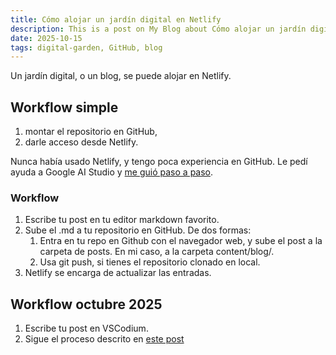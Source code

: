 ```yaml
---
title: Cómo alojar un jardín digital en Netlify
description: This is a post on My Blog about Cómo alojar un jardín digital en Netlify.
date: 2025-10-15
tags: digital-garden, GitHub, blog
---
```

Un jardín digital, o un blog, se puede alojar en Netlify.

## Workflow simple
1. montar el repositorio en GitHub, 
2. darle acceso desde Netlify. 

Nunca había usado Netlify, y tengo poca experiencia en GitHub. Le pedí ayuda a Google AI Studio y [me guió paso a paso](https://base-uno.netlify.app/blog/publish-your-blog-with-netlify/).

### Workflow

1. Escribe tu post en tu editor markdown favorito.
2. Sube el .md a tu repositorio en GitHub. De dos formas:
	1. Entra en tu repo en Github con el navegador web, y sube el post a la carpeta de posts. En mi caso, a la carpeta content/blog/.
	2. Usa git push, si tienes el repositorio clonado en local.
3. Netlify se encarga de actualizar las entradas.

## Workflow octubre 2025

1. Escribe tu post en VSCodium.
2. Sigue el proceso descrito en [este post](escribir-las-entradas-del-JD.md)

